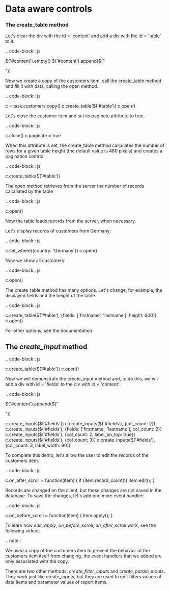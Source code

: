 
# Data aware controls


### The create_table method

Let's clear the div with the id = 'content' and add a div with the id = 'table' to it.

.. code-block:: js

  $('#content').empty()
  $('#content').append($("<div id='table'>"))

Now we create a copy of the customers item, call the create_table method and fill it 
with data, calling the open method.

.. code-block:: js

  c = task.customers.copy()
  c.create_table($('#table'))
  c.open()

Let's close the customer item and set its paginate attribute to true.

.. code-block:: js

  c.close()
  c.paginate = true

When this attribute is set, the create_table method calculates the number of rows for 
a given table height (the default value is 480 pixels) and creates a pagination control.

.. code-block:: js

  c.create_table($('#table'))

The open method retrieves from the server the number of records calculated by the table

.. code-block:: js

  c.open()

Now the table loads records from the server, when necessary.

Let's display records of customers from Germany:

.. code-block:: js

  c.set_where({country: 'Germany'})
  c.open()

Now we show all customers:

.. code-block:: js

  c.open()

The create_table method has many options. Let's change, for example, the displayed 
fields and the height of the table.


.. code-block:: js

  c.create_table($('#table'), {fields: ['firstname', 'lastname'], height: 600})
  c.open()

For other options, see the documentation.

The *create_input* method
-------------------------

.. code-block:: js

  c.create_table($('#table'))
  c.open()

Now we will demonstrate the create_input method and, to do this, we will add a div with 
id = 'fields' to the div with id = 'content':

.. code-block:: js

  $('#content').append($("<div id='fields'>"))

  c.create_inputs($('#fields'))
  c.create_inputs($('#fields'), {col_count: 2})
  c.create_inputs($('#fields'), {fields: ['firstname', 'lastname'], col_count: 2})
  c.create_inputs($('#fields'), {col_count: 2, label_on_top: true})
  c.create_inputs($('#fields'), {col_count: 3})
  c.create_inputs($('#fields'), {col_count: 3, label_width: 90})

To complete this demo, let's allow the user to edit the records of the customers item.

.. code-block:: js

  c.on_after_scroll = function(item) {
    if (item.record_count()) 
      item.edit();
  }

Records are changed on the client, but these changes are not saved in the database.
To save the changes, let's add one more event handler:

.. code-block:: js

  c.on_before_scroll = function(item) { 
    item.apply();
  }

To learn how *edit*, *apply*, *on_before_scroll*, *on_after_scroll* work, see 
the following videos.


.. note::

 We used a copy of the customers item to prevent the behavior of the customers item itself 
 from changing, the event handlers that we added are only associated with the copy.

There are two other methods: *create_filter_inputs* and *create_param_inputs*. They work 
just like create_inputs, but they are used to edit filters values of data items and 
parameter values of report items.
